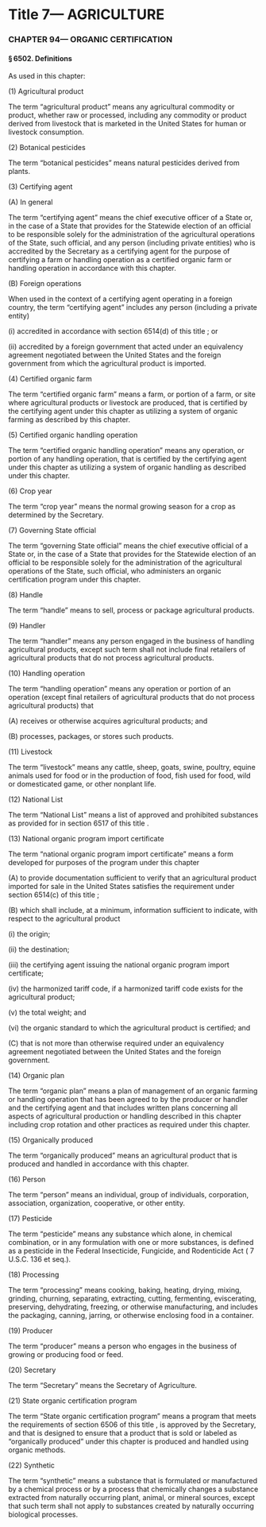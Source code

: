 
# Title 7— AGRICULTURE
### CHAPTER 94— ORGANIC CERTIFICATION
#### § 6502. Definitions

As used in this chapter:

(1) Agricultural product

The term “agricultural product” means any agricultural commodity or product, whether raw or processed, including any commodity or product derived from livestock that is marketed in the United States for human or livestock consumption.

(2) Botanical pesticides

The term “botanical pesticides” means natural pesticides derived from plants.

(3) Certifying agent

(A) In general

The term “certifying agent” means the chief executive officer of a State or, in the case of a State that provides for the Statewide election of an official to be responsible solely for the administration of the agricultural operations of the State, such official, and any person (including private entities) who is accredited by the Secretary as a certifying agent for the purpose of certifying a farm or handling operation as a certified organic farm or handling operation in accordance with this chapter.

(B) Foreign operations

When used in the context of a certifying agent operating in a foreign country, the term “certifying agent” includes any person (including a private entity)

(i) accredited in accordance with section 6514(d) of this title ; or

(ii) accredited by a foreign government that acted under an equivalency agreement negotiated between the United States and the foreign government from which the agricultural product is imported.

(4) Certified organic farm

The term “certified organic farm” means a farm, or portion of a farm, or site where agricultural products or livestock are produced, that is certified by the certifying agent under this chapter as utilizing a system of organic farming as described by this chapter.

(5) Certified organic handling operation

The term “certified organic handling operation” means any operation, or portion of any handling operation, that is certified by the certifying agent under this chapter as utilizing a system of organic handling as described under this chapter.

(6) Crop year

The term “crop year” means the normal growing season for a crop as determined by the Secretary.

(7) Governing State official

The term “governing State official” means the chief executive official of a State or, in the case of a State that provides for the Statewide election of an official to be responsible solely for the administration of the agricultural operations of the State, such official, who administers an organic certification program under this chapter.

(8) Handle

The term “handle” means to sell, process or package agricultural products.

(9) Handler

The term “handler” means any person engaged in the business of handling agricultural products, except such term shall not include final retailers of agricultural products that do not process agricultural products.

(10) Handling operation

The term “handling operation” means any operation or portion of an operation (except final retailers of agricultural products that do not process agricultural products) that

(A) receives or otherwise acquires agricultural products; and

(B) processes, packages, or stores such products.

(11) Livestock

The term “livestock” means any cattle, sheep, goats, swine, poultry, equine animals used for food or in the production of food, fish used for food, wild or domesticated game, or other nonplant life.

(12) National List

The term “National List” means a list of approved and prohibited substances as provided for in section 6517 of this title .

(13) National organic program import certificate

The term “national organic program import certificate” means a form developed for purposes of the program under this chapter

(A) to provide documentation sufficient to verify that an agricultural product imported for sale in the United States satisfies the requirement under section 6514(c) of this title ;

(B) which shall include, at a minimum, information sufficient to indicate, with respect to the agricultural product

(i) the origin;

(ii) the destination;

(iii) the certifying agent issuing the national organic program import certificate;

(iv) the harmonized tariff code, if a harmonized tariff code exists for the agricultural product;

(v) the total weight; and

(vi) the organic standard to which the agricultural product is certified; and

(C) that is not more than otherwise required under an equivalency agreement negotiated between the United States and the foreign government.

(14) Organic plan

The term “organic plan” means a plan of management of an organic farming or handling operation that has been agreed to by the producer or handler and the certifying agent and that includes written plans concerning all aspects of agricultural production or handling described in this chapter including crop rotation and other practices as required under this chapter.

(15) Organically produced

The term “organically produced” means an agricultural product that is produced and handled in accordance with this chapter.

(16) Person

The term “person” means an individual, group of individuals, corporation, association, organization, cooperative, or other entity.

(17) Pesticide

The term “pesticide” means any substance which alone, in chemical combination, or in any formulation with one or more substances, is defined as a pesticide in the Federal Insecticide, Fungicide, and Rodenticide Act ( 7 U.S.C. 136 et seq.).

(18) Processing

The term “processing” means cooking, baking, heating, drying, mixing, grinding, churning, separating, extracting, cutting, fermenting, eviscerating, preserving, dehydrating, freezing, or otherwise manufacturing, and includes the packaging, canning, jarring, or otherwise enclosing food in a container.

(19) Producer

The term “producer” means a person who engages in the business of growing or producing food or feed.

(20) Secretary

The term “Secretary” means the Secretary of Agriculture.

(21) State organic certification program

The term “State organic certification program” means a program that meets the requirements of section 6506 of this title , is approved by the Secretary, and that is designed to ensure that a product that is sold or labeled as “organically produced” under this chapter is produced and handled using organic methods.

(22) Synthetic

The term “synthetic” means a substance that is formulated or manufactured by a chemical process or by a process that chemically changes a substance extracted from naturally occurring plant, animal, or mineral sources, except that such term shall not apply to substances created by naturally occurring biological processes.

